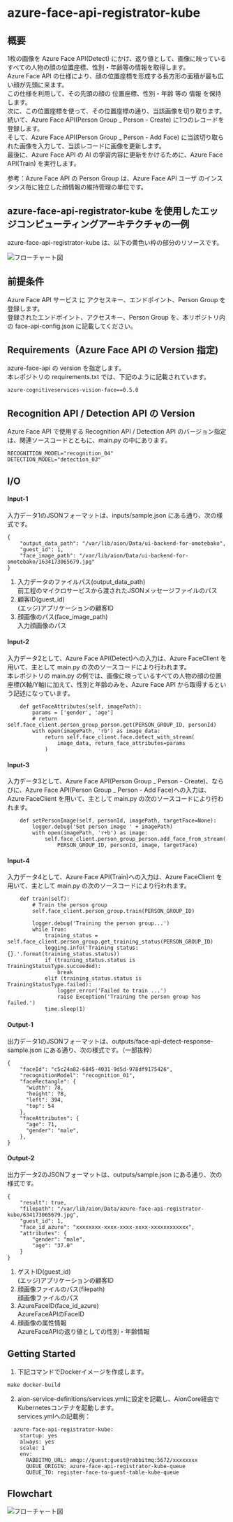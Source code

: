 # azure-face-api-registrator-kube   
## 概要  
1枚の画像を Azure Face API(Detect) にかけ、返り値として、画像に映っているすべての人物の顔の位置座標、性別・年齢等の情報を取得します。   
Azure Face API の仕様により、顔の位置座標を形成する長方形の面積が最も広い顔が先頭に来ます。    
この仕様を利用して、その先頭の顔の 位置座標、性別・年齢 等の 情報 を保持します。  
次に、この位置座標を使って、その位置座標の通り、当該画像を切り取ります。  
続いて、Azure Face API(Person Group _ Person - Create) に1つのレコードを登録します。  
そして、Azure Face API(Person Group _ Person - Add Face) に当該切り取られた画像を入力して、当該レコードに画像を更新します。        
最後に、Azure Face API の AI の学習内容に更新をかけるために、Azure Face API(Train) を実行します。 
  
参考：Azure Face API の Person Group は、Azure Face API ユーザ のインスタンス毎に独立した顔情報の維持管理の単位です。    

## azure-face-api-registrator-kube を使用したエッジコンピューティングアーキテクチャの一例  
azure-face-api-registrator-kube は、以下の黄色い枠の部分のリソースです。  

![フローチャート図](doc/omotebako_architecture_20211104.drawio.png)  

## 前提条件    
Azure Face API サービス に アクセスキー、エンドポイント、Person Group を登録します。  
登録されたエンドポイント、アクセスキー、Person Group を、本リポジトリ内の face-api-config.json に記載してください。  

## Requirements（Azure Face API の Version 指定)    
azure-face-api の version を指定します。  
本レポジトリの requirements.txt では、下記のように記載されています。  
```
azure-cognitiveservices-vision-face==0.5.0
```

## Recognition API / Detection API の Version  
Azure Face API で使用する Recognition API / Detection API のバージョン指定は、関連ソースコードとともに、main.py の中にあります。  
```
RECOGNITION_MODEL="recognition_04"
DETECTION_MODEL="detection_03"
```

## I/O
#### Input-1
入力データ1のJSONフォーマットは、inputs/sample.json にある通り、次の様式です。  
```
{
    "output_data_path": "/var/lib/aion/Data/ui-backend-for-omotebako",
    "guest_id": 1,
    "face_image_path": "/var/lib/aion/Data/ui-backend-for-omotebako/1634173065679.jpg"
}
```
1. 入力データのファイルパス(output_data_path)    
前工程のマイクロサービスから渡されたJSONメッセージファイルのパス          
2. 顧客ID(guest_id)      
(エッジ)アプリケーションの顧客ID       
3. 顔画像のパス(face_image_path)        
入力顔画像のパス  

#### Input-2
入力データ2として、Azure Face API(Detect)への入力は、Azure FaceClient を用いて、主として main.py の次のソースコードにより行われます。  
本レポジトリの main.py の例では、画像に映っているすべての人物の顔の位置座標(X軸/Y軸)に加えて、性別と年齢のみを、Azure Face API から取得するという記述になっています。  

```
    def getFaceAttributes(self, imagePath):
        params = ['gender', 'age']
        # return self.face_client.person_group_person.get(PERSON_GROUP_ID, personId)
        with open(imagePath, 'rb') as image_data:
            return self.face_client.face.detect_with_stream(
                image_data, return_face_attributes=params
            )
```
#### Input-3
入力データ3として、Azure Face API(Person Group _ Person - Create)、ならびに、Azure Face API(Person Group _ Person - Add Face)への入力は、Azure FaceClient を用いて、主として main.py の次のソースコードにより行われます。  

```
    def setPersonImage(self, personId, imagePath, targetFace=None):
        logger.debug('Set person image ' + imagePath)
        with open(imagePath, 'r+b') as image:
            self.face_client.person_group_person.add_face_from_stream(
                PERSON_GROUP_ID, personId, image, targetFace)
```            
#### Input-4
入力データ4として、Azure Face API(Train)への入力は、Azure FaceClient を用いて、主として main.py の次のソースコードにより行われます。  
```
    def train(self):
        # Train the person group
        self.face_client.person_group.train(PERSON_GROUP_ID)

        logger.debug('Training the person group...')
        while True:
            training_status = self.face_client.person_group.get_training_status(PERSON_GROUP_ID)
            logging.info('Training status: {}.'.format(training_status.status))
            if (training_status.status is TrainingStatusType.succeeded):
                break
            elif (training_status.status is TrainingStatusType.failed):
                logger.error('Failed to train ...')
                raise Exception('Training the person group has failed.')
            time.sleep(1)
```

#### Output-1  
出力データ1のJSONフォーマットは、outputs/face-api-detect-response-sample.json にある通り、次の様式です。（一部抜粋）  
```
{
    "faceId": "c5c24a82-6845-4031-9d5d-978df9175426",
    "recognitionModel": "recognition_01",
    "faceRectangle": {
      "width": 78,
      "height": 78,
      "left": 394,
      "top": 54
    },
    "faceAttributes": {
      "age": 71,
      "gender": "male",
    },
}
```

#### Output-2  
出力データ2のJSONフォーマットは、outputs/sample.json にある通り、次の様式です。  
```
{
    "result": true,
    "filepath": "/var/lib/aion/Data/azure-face-api-registrator-kube/634173065679.jpg",
    "guest_id": 1,
    "face_id_azure": "xxxxxxxx-xxxx-xxxx-xxxx-xxxxxxxxxxxx",
    "attributes": {
        "gender": "male",
        "age": "37.0"
    }
}
```
1. ゲストID(guest_id)    
(エッジ)アプリケーションの顧客ID        
2. 顔画像ファイルのパス(filepath)      
顔画像ファイルのパス      
3. AzureFaceID(face_id_azure)      
AzureFaceAPIのFaceID    
4. 顔画像の属性情報      
AzureFaceAPIの返り値としての性別・年齢情報  


## Getting Started  
1. 下記コマンドでDockerイメージを作成します。  
```
make docker-build
```
2. aion-service-definitions/services.ymlに設定を記載し、AionCore経由でKubernetesコンテナを起動します。  
services.ymlへの記載例：   
```
  azure-face-api-registrator-kube:
    startup: yes
    always: yes
    scale: 1
    env:
      RABBITMQ_URL: amqp://guest:guest@rabbitmq:5672/xxxxxxxx
      QUEUE_ORIGIN: azure-face-api-registrator-kube-queue
      QUEUE_TO: register-face-to-guest-table-kube-queue
```
## Flowchart
![フローチャート図](doc/flowchart.png)